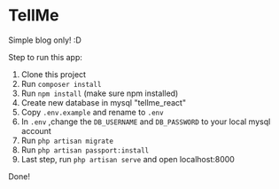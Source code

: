 # TellMe

Simple blog only! :D

Step to run this app:
1. Clone this project
2. Run `composer install`
3. Run `npm install` (make sure npm installed)
4. Create new database in mysql "tellme_react"
5. Copy `.env.example` and rename to `.env`
6. In `.env` ,change the `DB_USERNAME` and `DB_PASSWORD` to your local mysql account
7. Run `php artisan migrate`
8. Run `php artisan passport:install`
9. Last step, run `php artisan serve` and open localhost:8000

Done!



